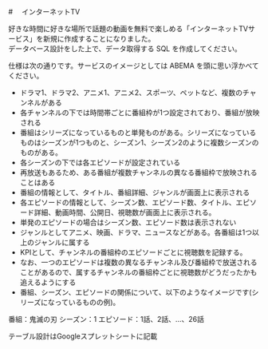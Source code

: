 #　 インターネットTV

好きな時間に好きな場所で話題の動画を無料で楽しめる「インターネットTVサービス」を新規に作成することになりました。  
データベース設計をした上で、データ取得する SQL を作成してください。  

仕様は次の通りです。サービスのイメージとしては ABEMA を頭に思い浮かべてください。  

 - ドラマ1、ドラマ2、アニメ1、アニメ2、スポーツ、ペットなど、複数のチャンネルがある
 - 各チャンネルの下では時間帯ごとに番組枠が1つ設定されており、番組が放映される
 - 番組はシリーズになっているものと単発ものがある。シリーズになっているものはシーズンが1つものと、シーズン1、シーズン2のように複数シーズンのものがある。
 - 各シーズンの下では各エピソードが設定されている
 - 再放送もあるため、ある番組が複数チャンネルの異なる番組枠で放映されることはある
 - 番組の情報として、タイトル、番組詳細、ジャンルが画面上に表示される
 - 各エピソードの情報として、シーズン数、エピソード数、タイトル、エピソード詳細、動画時間、公開日、視聴数が画面上に表示される。
 - 単発のエピソードの場合はシーズン数、エピソード数は表示されない
 - ジャンルとしてアニメ、映画、ドラマ、ニュースなどがある。各番組は1つ以上のジャンルに属する
 - KPIとして、チャンネルの番組枠のエピソードごとに視聴数を記録する。
 - なお、一つのエピソードは複数の異なるチャンネル及び番組枠で放送されることがあるので、属するチャンネルの番組枠ごとに視聴数がどうだったかも追えるようにする
 - 番組、シーズン、エピソードの関係について、以下のようなイメージです(シリーズになっているものの例)。

番組：鬼滅の刃
シーズン：1
エピソード：1話、2話、...、26話


テーブル設計はGoogleスプレットシートに記載